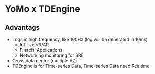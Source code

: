 # YoMo x TDEngine

## Advantags

- Logs in high frequency, like 100Hz (log will be generated in 10ms)
  - IoT like VR/AR
  - Finacial Applications
  - Networking monitoring for SRE
- Cross data center (multiple AZ)
- TDEngine is for Time-series Data, Time-series Data need Realtime
